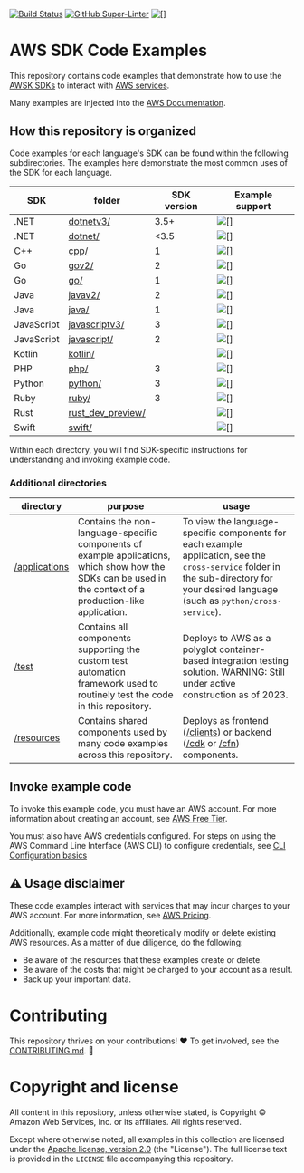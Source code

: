 [![Build Status](https://github.com/aws/aws-sdk-ruby/workflows/CI/badge.svg)](https://github.com/awsdocs/aws-doc-sdk-examples/actions)
[![GitHub Super-Linter](https://github.com/awsdocs/aws-doc-sdk-examples/actions/workflows/super-linter.yml/badge.svg)](https://github.com/marketplace/actions/super-linter)
![[]](https://img.shields.io/badge/license-MIT%2FApache--2.0-blue)

# AWS SDK Code Examples

This repository contains code examples that demonstrate how to use the [AWSK SDKs](https://aws.amazon.com/developer/tools/) to interact with [AWS services](https://aws.amazon.com/products).

Many examples are injected into the [AWS Documentation](https://docs.aws.amazon.com).

## How this repository is organized

Code examples for each language's SDK can be found within the following subdirectories. The examples here demonstrate the most common uses of the SDK for each language.

| SDK        | folder                                | SDK version | Example support                                                    |
| ---------- | ------------------------------------- | ----------- | ------------------------------------------------------------------ |
| .NET       | [dotnetv3/](dotnetv3)                 | 3.5+        | ![[]](https://img.shields.io/badge/-supported-blue)                       |
| .NET       | [dotnet/](dotnet)                     | <3.5        | ![[]](https://img.shields.io/badge/-unsupported-red)                |
| C++        | [cpp/](cpp)                           | 1           | ![[]](https://img.shields.io/badge/-supported-blue)                       |
| Go         | [gov2/](gov2)                         | 2           | ![[]](https://img.shields.io/badge/-supported-blue)                       |
| Go         | [go/](go)                             | 1           | ![[]](https://img.shields.io/badge/-unsupported-red)                |
| Java       | [javav2/](javav2)                     | 2           | ![[]](https://img.shields.io/badge/-supported-blue) |
| Java       | [java/](java)                         | 1           | ![[]](https://img.shields.io/badge/-unsupported-red)     |
| JavaScript | [javascriptv3/](javascriptv3)         | 3           | ![[]](https://img.shields.io/badge/-supported-blue)                  |
| JavaScript | [javascript/](javascript)             | 2           | ![[]](https://img.shields.io/badge/-supported-blue)      |
| Kotlin     | [kotlin/](kotlin)                     |             | ![[]](https://img.shields.io/badge/-preview-brightgreen)           |
| PHP        | [php/](php)                           | 3           | ![[]](https://img.shields.io/badge/-supported-blue)                       |
| Python     | [python/](python)                     | 3           | ![[]](https://img.shields.io/badge/-supported-blue)                       |
| Ruby       | [ruby/](ruby)                         | 3           | ![[]](https://img.shields.io/badge/-supported-blue)                       |
| Rust       | [rust_dev_preview/](rust_dev_preview) |             | ![[]](https://img.shields.io/badge/-preview-brightgreen)           |
| Swift      | [swift/](swift)                       |             | ![[]](https://img.shields.io/badge/-preview-brightgreen)           |

Within each directory, you will find SDK-specific instructions for understanding and invoking example code.

### Additional directories

| directory                     | purpose                                                                                                                                                     | usage                                                                                                                                                                                  |
|-------------------------------|-------------------------------------------------------------------------------------------------------------------------------------------------------------|----------------------------------------------------------------------------------------------------------------------------------------------------------------------------------------|
| [/applications](applications) | Contains the non-language-specific components of example applications, which show how the SDKs can be used in the context of a production-like application. | To view the language-specific components for each example application, see the `cross-service` folder in the sub-directory for your desired language (such as `python/cross-service`). |
| [/test](test)                 | Contains all components supporting the custom test automation framework used to routinely test the code in this repository.                                 | Deploys to AWS as a polyglot container-based integration testing solution. WARNING: Still under active construction as of 2023.                                                        |
| [/resources](resources)       | Contains shared components used by many code examples across this repository.                                                                               | Deploys as frontend ([/clients](/resources/clients)) or backend ([/cdk](/resources/cdk) or [/cfn](/resources/cfn)) components.                                                         


## Invoke example code

To invoke this example code, you must have an AWS account. For more information about creating an account, see [AWS Free Tier](https://aws.amazon.com/free/).

You must also have AWS credentials configured. For steps on using the AWS Command Line Interface (AWS CLI) to configure credentials, see [CLI Configuration basics](https://docs.aws.amazon.com/cli/latest/userguide/cli-configure-quickstart.html)

## ⚠️ Usage disclaimer

These code examples interact with services that may incur charges to your AWS account. For more information, see [AWS Pricing](https://aws.amazon.com/pricing/).

Additionally, example code might theoretically modify or delete existing AWS resources. As a matter of due diligence, do the following:

- Be aware of the resources that these examples create or delete.
- Be aware of the costs that might be charged to your account as a result.
- Back up your important data.

# Contributing

This repository thrives on your contributions! ❤️ To get involved, see the [CONTRIBUTING.md](CONTRIBUTING.md). 🙏

# Copyright and license

All content in this repository, unless otherwise stated, is
Copyright © Amazon Web Services, Inc. or its affiliates. All rights reserved.

Except where otherwise noted, all examples in this collection are licensed under the [Apache
license, version 2.0](https://www.apache.org/licenses/LICENSE-2.0) (the "License"). The full
license text is provided in the `LICENSE` file accompanying this repository.
